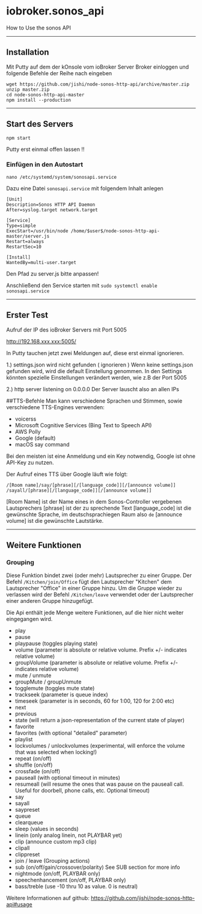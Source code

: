 # iobroker.sonos_api
How to Use the sonos API
 
---

## Installation

Mit Putty auf dem der kOnsole vom ioBroker Server Broker einloggen
und folgende Befehle der Reihe nach eingeben


```
wget https://github.com/jishi/node-sonos-http-api/archive/master.zip
unzip master.zip
cd node-sonos-http-api-master
npm install --production
```
---

## Start des Servers

```
npm start
```
Putty erst einmal offen lassen !!

### Einfügen in den Autostart
```
nano /etc/systemd/system/sonosapi.service
```

Dazu eine Datei `sonosapi.service` mit folgendem Inhalt anlegen

```
[Unit]
Description=Sonos HTTP API Daemon
After=syslog.target network.target

[Service]
Type=simple
ExecStart=/usr/bin/node /home/$user$/node-sonos-http-api-master/server.js
Restart=always
RestartSec=10

[Install]
WantedBy=multi-user.target
```

Den Pfad zu server.js bitte anpassen!

Anschließend den Service starten mit `sudo systemctl enable sonosapi.service`

---

## Erster Test

Aufruf der IP des ioBroker Servers mit Port 5005

http://192.168.xxx.xxx:5005/

In Putty tauchen jetzt zwei Meldungen auf, diese erst einmal ignorieren.

1.) settings.json wird nicht gefunden ( ignorieren )
Wenn keine settings.json gefunden wird, wird die default Einstellung genommen.
In den Settings könnten spezielle Einstellungen verändert werden, wie z.B der Port 5005

2.) http server listening on 0.0.0.0
Der Server lauscht also an allen IPs

##TTS-Befehle
Man kann verschiedene Sprachen und Stimmen, sowie verschiedene TTS-Engines verwenden:

* voicerss
* Microsoft Cognitive Services (Bing Text to Speech API)
* AWS Polly
* Google (default)
* macOS say command

Bei den meisten ist eine Anmeldung und ein Key notwendig, Google ist ohne API-Key zu nutzen.

Der Aufruf eines TTS über Google läuft wie folgt:

```
/[Room name]/say/[phrase][/[language_code]][/[announce volume]]
/sayall/[phrase][/[language_code]][/[announce volume]]
```

[Room Name] ist der Name eines in dem Sonos-Controller vergebenen Lautsprechers
[phrase] ist der zu sprechende Text
[language_code] ist die gewünschte Sprache, im deutschsprachiegen Raum also `de`
[announce volume] ist die gewünschte Lautstärke. 

---

## Weitere Funktionen

### Grouping
Diese Funktion bindet zwei (oder mehr) Lautsprecher zu einer Gruppe. Der Befehl `/Kitchen/join/Office` fügt den Lautsprecher "Kitchen" dem Lautsprecher "Office" in einer Gruppe hinzu. Um die Gruppe wieder zu verlassen wird der Befehl `/Kitchen/leave` verwendet oder der Lautsprecher einer anderen Gruppe hinzugefügt.


Die Api enthält jede Menge weitere Funktionen, auf die hier nicht weiter eingegangen wird.

* play
* pause
* playpause (toggles playing state)
* volume (parameter is absolute or relative volume. Prefix +/- indicates relative volume)
* groupVolume (parameter is absolute or relative volume. Prefix +/- indicates relative volume)
* mute / unmute
* groupMute / groupUnmute
* togglemute (toggles mute state)
* trackseek (parameter is queue index)
* timeseek (parameter is in seconds, 60 for 1:00, 120 for 2:00 etc)
* next
* previous
* state (will return a json-representation of the current state of player)
* favorite
* favorites (with optional "detailed" parameter)
* playlist
* lockvolumes / unlockvolumes (experimental, will enforce the volume that was selected when locking!)
* repeat (on/off)
* shuffle (on/off)
* crossfade (on/off)
* pauseall (with optional timeout in minutes)
* resumeall (will resume the ones that was pause on the pauseall call. Useful for doorbell, phone calls, etc. Optional timeout)
* say
* sayall
* saypreset
* queue
* clearqueue
* sleep (values in seconds)
* linein (only analog linein, not PLAYBAR yet)
* clip (announce custom mp3 clip)
* clipall
* clippreset
* join / leave (Grouping actions)
* sub (on/off/gain/crossover/polarity) See SUB section for more info
* nightmode (on/off, PLAYBAR only)
* speechenhancement (on/off, PLAYBAR only)
* bass/treble (use -10 thru 10 as value. 0 is neutral)

Weitere Informationen auf github:
https://github.com/jishi/node-sonos-http-api#usage
